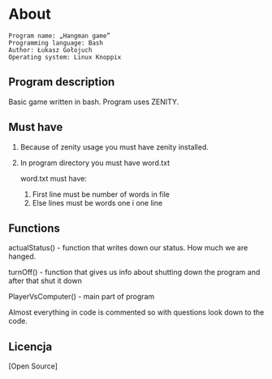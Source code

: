 # About

    Program name: „Hangman game”
    Programming language: Bash
    Author: Łukasz Gołojuch
    Operating system: Linux Knoppix
    
## Program description

Basic game written in bash. Program uses ZENITY.

## Must have

1. Because of zenity usage you must have zenity installed. 
2. In program directory you must have word.txt 

    word.txt must have:
    1. First line must be number of words in file
    2. Else lines must be words one i one line

## Functions

actualStatus() - function that writes down our status. How much we are hanged.

turnOff() - function that gives us info about shutting down the program and after that shut it down

PlayerVsComputer() - main part of program

Almost everything in code is commented so with questions look down to the code.

## Licencja
[Open Source]
